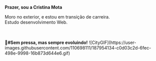 <strong>Prazer, sou a Cristina Mota</strong>

<p>Moro no exterior, e estou em transição de carreira.<br>
Estudo desenvolvimento Web.</p><br>
<br>
<span><strong>🎯#Sem pressa, mas sempre evoluindo!</strong>
![CityGIF](https://user-images.githubusercontent.com/110698111/187954134-c0d03c2d-6fec-498e-9998-16b873d644e6.gif)</span>












             




          
          

